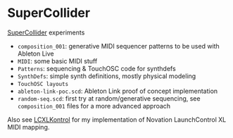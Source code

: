 # SuperCollider

[SuperCollider](https://supercollider.github.io) experiments

- `composition_001`: generative MIDI sequencer patterns to be used with Ableton Live
- `MIDI`: some basic MIDI stuff
- `Patterns`: sequencing & TouchOSC code for synthdefs
- `SynthDefs`: simple synth definitions, mostly physical modeling
- `TouchOSC layouts`
- `ableton-link-poc.scd`: Ableton Link proof of concept implementation
- `random-seq.scd`: first try at random/generative sequencing, see `composition_001` files for a more advanced approach

Also see [LCXLKontrol](https://github.com/nandordevai/LCXLKontrol) for my implementation of Novation LaunchControl XL MIDI mapping.

